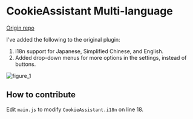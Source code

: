# CookieAssistant Multi-language

[Origin repo](https://github.com/hitsub/CookieAssistant)

I've added the following to the original plugin:

1. i18n support for Japanese, Simplified Chinese, and English.
2. Added drop-down menus for more options in the settings, instead of buttons.

![figure_1](https://github.com/user-attachments/assets/b52578cb-1217-4095-b61d-3d8e7691c653)

## How to contribute

Edit `main.js` to modify `CookieAssistant.i18n` on line 18.
